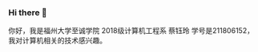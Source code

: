 ### Hi there 👋
你好，我是福州大学至诚学院 2018级计算机工程系 蔡钰玲 学号是211806152，
我对计算机相关的技术感兴趣。
<!--
**ErikaSakii/ErikaSakii** is a ✨ _special_ ✨ repository because its `README.md` (this file) appears on your GitHub profile.

Here are some ideas to get you started:

- 🔭 I’m currently working on ...
- 🌱 I’m currently learning ...
- 👯 I’m looking to collaborate on ...
- 🤔 I’m looking for help with ...
- 💬 Ask me about ...
- 📫 How to reach me: ...
- 😄 Pronouns: ...
- ⚡ Fun fact: ...
-->
